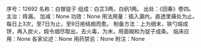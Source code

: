 序号：12692
名称：白银锭子
组成：白芷3两，白矾1两。
出处：《回春》卷四。
主治：痔漏。
加减：None
功效：None
用法用量：插入漏内，直透里痛处为止。每日上3次，至7日为止，至9日疮结痂而愈。
制备方法：上为细末，铁勺熔成饼，再入炭火，煅令烟尽取出，去火毒，为末，用面糊和为锭子成条。
临床应用：None
各家论述：None
用药禁忌：None
附注：None
